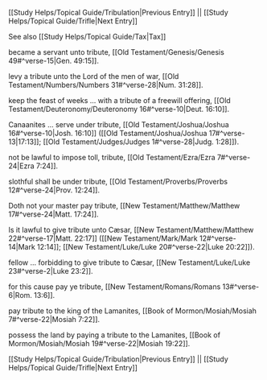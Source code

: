 [[Study Helps/Topical Guide/Tribulation|Previous Entry]]  ||  [[Study Helps/Topical Guide/Trifle|Next Entry]]

 See also [[Study Helps/Topical Guide/Tax|Tax]]

 became a servant unto tribute, [[Old Testament/Genesis/Genesis 49#^verse-15|Gen. 49:15]].

 levy a tribute unto the Lord of the men of war, [[Old Testament/Numbers/Numbers 31#^verse-28|Num. 31:28]].

 keep the feast of weeks ... with a tribute of a freewill offering, [[Old Testament/Deuteronomy/Deuteronomy 16#^verse-10|Deut. 16:10]].

 Canaanites ... serve under tribute, [[Old Testament/Joshua/Joshua 16#^verse-10|Josh. 16:10]] ([[Old Testament/Joshua/Joshua 17#^verse-13|17:13]]; [[Old Testament/Judges/Judges 1#^verse-28|Judg. 1:28]]).

 not be lawful to impose toll, tribute, [[Old Testament/Ezra/Ezra 7#^verse-24|Ezra 7:24]].

 slothful shall be under tribute, [[Old Testament/Proverbs/Proverbs 12#^verse-24|Prov. 12:24]].

 Doth not your master pay tribute, [[New Testament/Matthew/Matthew 17#^verse-24|Matt. 17:24]].

 Is it lawful to give tribute unto Cæsar, [[New Testament/Matthew/Matthew 22#^verse-17|Matt. 22:17]] ([[New Testament/Mark/Mark 12#^verse-14|Mark 12:14]]; [[New Testament/Luke/Luke 20#^verse-22|Luke 20:22]]).

 fellow ... forbidding to give tribute to Cæsar, [[New Testament/Luke/Luke 23#^verse-2|Luke 23:2]].

 for this cause pay ye tribute, [[New Testament/Romans/Romans 13#^verse-6|Rom. 13:6]].

 pay tribute to the king of the Lamanites, [[Book of Mormon/Mosiah/Mosiah 7#^verse-22|Mosiah 7:22]].

 possess the land by paying a tribute to the Lamanites, [[Book of Mormon/Mosiah/Mosiah 19#^verse-22|Mosiah 19:22]].

[[Study Helps/Topical Guide/Tribulation|Previous Entry]]  ||  [[Study Helps/Topical Guide/Trifle|Next Entry]]